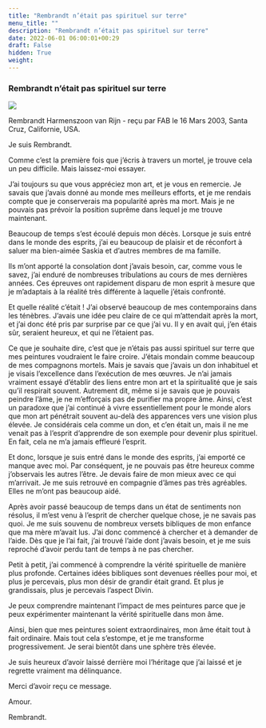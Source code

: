 ```yaml
---
title: "Rembrandt n’était pas spirituel sur terre"
menu_title: ""
description: "Rembrandt n’était pas spirituel sur terre"
date: 2022-06-01 06:00:01+00:29
draft: False
hidden: True
weight:
---
```

### Rembrandt n’était pas spirituel sur terre

![](/fr-contemporary-messages/fr-contemporary-messages-by-date-order/fr-contemporary-messages-2003/fr-peinture-rembrandt.webp)

Rembrandt Harmenszoon van Rijn - reçu par FAB le 16 Mars 2003, Santa Cruz, Californie, USA.

Je suis Rembrandt.

Comme c’est la première fois que j’écris à travers un mortel, je trouve cela un peu difficile. Mais laissez-moi essayer.

J’ai toujours su que vous appréciez mon art, et je vous en remercie. Je savais que j’avais donné au monde mes meilleurs efforts, et je me rendais compte que je conserverais ma popularité après ma mort. Mais je ne pouvais pas prévoir la position suprême dans lequel je me trouve maintenant.

Beaucoup de temps s’est écoulé depuis mon décès. Lorsque je suis entré dans le monde des esprits, j’ai eu beaucoup de plaisir et de réconfort à saluer ma bien-aimée Saskia et d’autres membres de ma famille.

Ils m’ont apporté la consolation dont j’avais besoin, car, comme vous le savez, j’ai enduré de nombreuses tribulations au cours de mes dernières années. Ces épreuves ont rapidement disparu de mon esprit à mesure que je m’adaptais à la réalité très différente à laquelle j’étais confronté.

Et quelle réalité c’était ! J’ai observé beaucoup de mes contemporains dans les ténèbres. J’avais une idée peu claire de ce qui m’attendait après la mort, et j’ai donc été pris par surprise par ce que j’ai vu. Il y en avait qui, j’en étais sûr, seraient heureux, et qui ne l’étaient pas.

Ce que je souhaite dire, c’est que je n’étais pas aussi spirituel sur terre que mes peintures voudraient le faire croire. J’étais mondain comme beaucoup de mes compagnons mortels. Mais je savais que j’avais un don inhabituel et je visais l’excellence dans l’exécution de mes œuvres. Je n’ai jamais vraiment essayé d’établir des liens entre mon art et la spiritualité que je sais qu’il respirait souvent. Autrement dit, même si je savais que je pouvais peindre l’âme, je ne m’efforçais pas de purifier ma propre âme. Ainsi, c’est un paradoxe que j’ai continué à vivre essentiellement pour le monde alors que mon art pénétrait souvent au-delà des apparences vers une vision plus élevée. Je considérais cela comme un don, et c’en était un, mais il ne me venait pas à l’esprit d’apprendre de son exemple pour devenir plus spirituel. En fait, cela ne m’a jamais effleuré l’esprit.

Et donc, lorsque je suis entré dans le monde des esprits, j’ai emporté ce manque avec moi. Par conséquent, je ne pouvais pas être heureux comme j’observais les autres l’être. Je devais faire de mon mieux avec ce qui m’arrivait. Je me suis retrouvé en compagnie d’âmes pas très agréables. Elles ne m’ont pas beaucoup aidé.

Après avoir passé beaucoup de temps dans un état de sentiments non résolus, il m’est venu à l’esprit de chercher quelque chose, je ne savais pas quoi. Je me suis souvenu de nombreux versets bibliques de mon enfance que ma mère m’avait lus. J’ai donc commencé à chercher et à demander de l’aide. Dès que je l’ai fait, j’ai trouvé l’aide dont j’avais besoin, et je me suis reproché d’avoir perdu tant de temps à ne pas chercher.

Petit à petit, j’ai commencé à comprendre la vérité spirituelle de manière plus profonde. Certaines idées bibliques sont devenues réelles pour moi, et plus je percevais, plus mon désir de grandir était grand. Et plus je grandissais, plus je percevais l’aspect Divin.

Je peux comprendre maintenant l’impact de mes peintures parce que je peux expérimenter maintenant la vérité spirituelle dans mon âme.

Ainsi, bien que mes peintures soient extraordinaires, mon âme était tout à fait ordinaire. Mais tout cela s’estompe, et je me transforme progressivement. Je serai bientôt dans une sphère très élevée.

Je suis heureux d’avoir laissé derrière moi l’héritage que j’ai laissé et je regrette vraiment ma délinquance.

Merci d’avoir reçu ce message.

Amour.

Rembrandt.